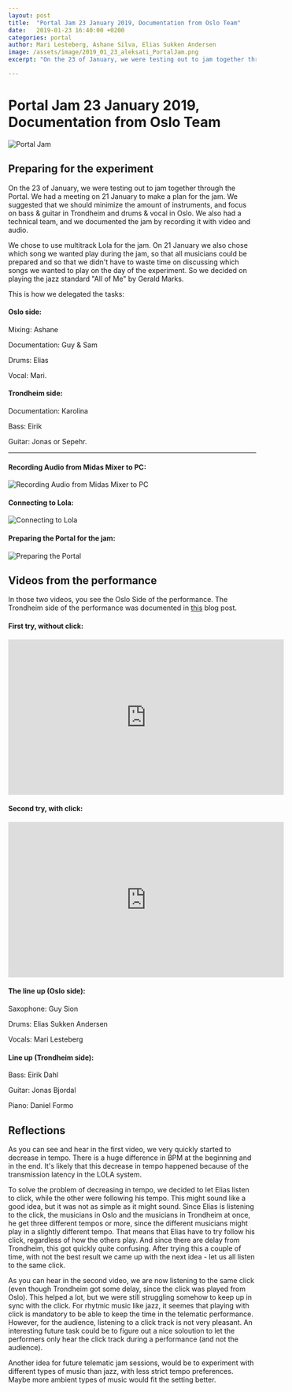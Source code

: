 ```yaml
---
layout: post
title:  "Portal Jam 23 January 2019, Documentation from Oslo Team"
date:   2019-01-23 16:40:00 +0200
categories: portal
author: Mari Lesteberg, Ashane Silva, Elias Sukken Andersen
image: /assets/image/2019_01_23_aleksati_PortalJam.png
excerpt: "On the 23 of January, we were testing out to jam together through the Portal."

---
```

# Portal Jam 23 January 2019, Documentation from Oslo Team

![Portal Jam](/assets/image/2019_01_23_aleksati_PortalJam.png "Portal Jam")


## Preparing for the experiment


On the 23 of January, we were testing out to jam together through the Portal. We had a meeting on 21 January to make a plan for the jam. We suggested that we should minimize the amount of instruments, and focus on bass & guitar in Trondheim and drums & vocal in Oslo. We also had a technical team, and we documented the jam by recording it with video and audio.

We chose to use multitrack Lola for the jam. On 21 January we also chose which song we wanted play during the jam, so that all musicians could be prepared and so that we didn't have to waste time on discussing which songs we wanted to play on the day of the experiment. So we decided on playing the jazz standard "All of Me" by Gerald Marks.

This is how we delegated the tasks:

#### Oslo side:

Mixing: Ashane

Documentation: Guy & Sam

Drums: Elias

Vocal: Mari.


#### Trondheim side:

Documentation: Karolina

Bass: Eirik

Guitar: Jonas or Sepehr.

---

#### Recording Audio from Midas Mixer to PC:

![Recording Audio from Midas Mixer to PC](/assets/image/2019_01_23_aleksati_mixerrecord.jpg "Recording Audio from Midas Mixer to PC")

#### Connecting to Lola:

![Connecting to Lola](/assets/image/2019_01_23_aleksati_lolaconnect.jpg "Connecting to Lola")



#### Preparing the Portal for the jam:

![Preparing the Portal](/assets/image/2019_01_23_aleksati_portalprepare.jpg "Preparing the Portal")



## Videos from the performance


In those two videos, you see the Oslo Side of the performance. The Trondheim side of the performance was documented in [this](https://mct-master.github.io/portal/2019/02/10/Documentation-and-recommendations-from-the-latest-Portal-Jam.html) blog post.


#### First try, without click:

<iframe width="560" height="315" src="https://www.youtube.com/embed/KhMig-qWRZI" frameborder="0" allow="accelerometer; autoplay; encrypted-media; gyroscope; picture-in-picture" allowfullscreen></iframe>

#### Second try, with click:

<iframe width="560" height="315" src="https://www.youtube.com/embed/7LWDRQu0FXo" frameborder="0" allow="accelerometer; autoplay; encrypted-media; gyroscope; picture-in-picture" allowfullscreen></iframe>

#### The line up (Oslo side):

Saxophone: Guy Sion

Drums: Elias Sukken Andersen

Vocals: Mari Lesteberg

#### Line up (Trondheim side):

Bass: Eirik Dahl

Guitar: Jonas Bjordal

Piano: Daniel Formo

## Reflections

As you can see and hear in the first video, we very quickly started to decrease in tempo. There is a huge difference in BPM at the beginning and in the end. It's likely that this decrease in tempo happened because of the transmission latency in the LOLA system.

To solve the problem of decreasing in tempo, we decided to let Elias listen to click, while the other were following his tempo. This might sound like a good idea, but it was not as simple as it might sound. Since Elias is listening to the click, the musicians in Oslo and the musicians in Trondheim at once, he get three different tempos or more, since the different musicians might play in a slightly different tempo. That means that Elias have to try follow his click, regardless of how the others play. And since there are delay from Trondheim, this got quickly quite confusing. After trying this a couple of time, with not the best result we came up with the next idea - let us all listen to the same click.

As you can hear in the second video, we are now listening to the same click (even though Trondheim got some delay, since the click was played from Oslo). This helped a lot, but we were still struggling somehow to keep up in sync with the click. For rhytmic music like jazz, it seemes that playing with click is mandatory to be able to keep the time in the telematic performance. However, for the audience, listening to a click track is not very pleasant. An interesting future task could be to figure out a nice soloution to let the performers only hear the click track during a performance (and not the audience).

Another idea for future telematic jam sessions, would be to experiment with different types of music than jazz, with less strict tempo preferences. Maybe more ambient types of music would fit the setting better.
